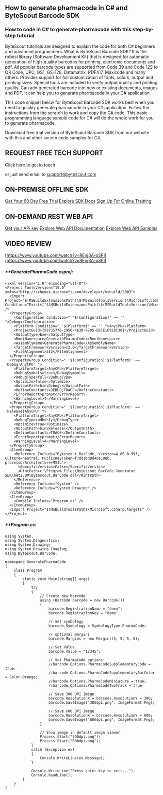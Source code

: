 ## How to generate pharmacode in C# and ByteScout Barcode SDK

### How to code in C# to generate pharmacode with this step-by-step tutorial

ByteScout tutorials are designed to explain the code for both C# beginners and advanced programmers. What is ByteScout Barcode SDK? It is the robost library (Software Development Kit) that is designed for automatic generation of high-quality barcodes for printing, electronic documents and pdf. All popular barcode types are supported from Code 39 and Code 129 to QR Code, UPC, GS1, GS-128, Datamatrix, PDF417, Maxicode and many others. Provides support for full customization of fonts, colors, output and printing sizes. Special tools are included to verify output quality and printing quality. Can add generated barcode into new or existing documents, images and PDF. It can help you to generate pharmacode in your C# application.

This code snippet below for ByteScout Barcode SDK works best when you need to quickly generate pharmacode in your C# application. Follow the instructions from the scratch to work and copy the C# code. This basic programming language sample code for C# will do the whole work for you to generate pharmacode.

Download free trial version of ByteScout Barcode SDK from our website with this and other source code samples for C#.

## REQUEST FREE TECH SUPPORT

[Click here to get in touch](https://bytescout.zendesk.com/hc/en-us/requests/new?subject=ByteScout%20Barcode%20SDK%20Question)

or just send email to [support@bytescout.com](mailto:support@bytescout.com?subject=ByteScout%20Barcode%20SDK%20Question) 

## ON-PREMISE OFFLINE SDK 

[Get Your 60 Day Free Trial](https://bytescout.com/download/web-installer?utm_source=github-readme)
[Explore SDK Docs](https://bytescout.com/documentation/index.html?utm_source=github-readme)
[Sign Up For Online Training](https://academy.bytescout.com/)


## ON-DEMAND REST WEB API

[Get your API key](https://pdf.co/documentation/api?utm_source=github-readme)
[Explore Web API Documentation](https://pdf.co/documentation/api?utm_source=github-readme)
[Explore Web API Samples](https://github.com/bytescout/ByteScout-SDK-SourceCode/tree/master/PDF.co%20Web%20API)

## VIDEO REVIEW

[https://www.youtube.com/watch?v=REnj3A-oSPI](https://www.youtube.com/watch?v=REnj3A-oSPI)




<!-- code block begin -->

##### ****GeneratePharmaCode.csproj:**
    
```
<?xml version="1.0" encoding="utf-8"?>
<Project ToolsVersion="15.0" xmlns="http://schemas.microsoft.com/developer/msbuild/2003">
  <Import Project="$(MSBuildExtensionsPath)\$(MSBuildToolsVersion)\Microsoft.Common.props" Condition="Exists('$(MSBuildExtensionsPath)\$(MSBuildToolsVersion)\Microsoft.Common.props')" />
  <PropertyGroup>
    <Configuration Condition=" '$(Configuration)' == '' ">Debug</Configuration>
    <Platform Condition=" '$(Platform)' == '' ">AnyCPU</Platform>
    <ProjectGuid>{99735776-2956-463D-9795-EBCE16928C30}</ProjectGuid>
    <OutputType>Exe</OutputType>
    <RootNamespace>GeneratePharmaCode</RootNamespace>
    <AssemblyName>GeneratePharmaCode</AssemblyName>
    <TargetFrameworkVersion>v2.0</TargetFrameworkVersion>
    <FileAlignment>512</FileAlignment>
  </PropertyGroup>
  <PropertyGroup Condition=" '$(Configuration)|$(Platform)' == 'Debug|AnyCPU' ">
    <PlatformTarget>AnyCPU</PlatformTarget>
    <DebugSymbols>true</DebugSymbols>
    <DebugType>full</DebugType>
    <Optimize>false</Optimize>
    <OutputPath>bin\Debug\</OutputPath>
    <DefineConstants>DEBUG;TRACE</DefineConstants>
    <ErrorReport>prompt</ErrorReport>
    <WarningLevel>4</WarningLevel>
  </PropertyGroup>
  <PropertyGroup Condition=" '$(Configuration)|$(Platform)' == 'Release|AnyCPU' ">
    <PlatformTarget>AnyCPU</PlatformTarget>
    <DebugType>pdbonly</DebugType>
    <Optimize>true</Optimize>
    <OutputPath>bin\Release\</OutputPath>
    <DefineConstants>TRACE</DefineConstants>
    <ErrorReport>prompt</ErrorReport>
    <WarningLevel>4</WarningLevel>
  </PropertyGroup>
  <ItemGroup>
    <Reference Include="Bytescout.BarCode, Version=4.80.0.993, Culture=neutral, PublicKeyToken=f7dd1bd9d40a50eb, processorArchitecture=MSIL">
      <SpecificVersion>False</SpecificVersion>
      <HintPath>c:\Program Files\Bytescout BarCode Generator SDK\net2.00\Bytescout.BarCode.dll</HintPath>
    </Reference>
    <Reference Include="System" />
    <Reference Include="System.Drawing" />
  </ItemGroup>
  <ItemGroup>
    <Compile Include="Program.cs" />
  </ItemGroup>
  <Import Project="$(MSBuildToolsPath)\Microsoft.CSharp.targets" />
</Project>
```

<!-- code block end -->    

<!-- code block begin -->

##### ****Program.cs:**
    
```
using System;
using System.Diagnostics;
using System.Drawing;
using System.Drawing.Imaging;
using Bytescout.BarCode;

namespace GeneratePharmaCode
{
    class Program
    {
        static void Main(string[] args)
        {
            try
            {
                // Create new barcode
                using (Barcode barcode = new Barcode())
                {
                    barcode.RegistrationName = "demo";
                    barcode.RegistrationKey = "demo";

                    // Set symbology
                    barcode.Symbology = SymbologyType.PharmaCode;

                    // optional margins
                    barcode.Margins = new Margins(5, 5, 5, 5);

                    // Set Value
                    barcode.Value = "12345";

                    // Set PharmaCode options:
                    //barcode.Options.PharmaCodeSupplementaryCode = true;
                    //barcode.Options.PharmaCodeSupplementaryBarColor = Color.Orange;
                    //barcode.Options.PharmaCodeMiniature = true;
                    //barcode.Options.PharmaCodeTwoTrack = true;

                    // Save 300 DPI Image
                    barcode.ResolutionX = barcode.ResolutionY = 300;
                    barcode.SaveImage("300dpi.png", ImageFormat.Png);

                    // Save 600 DPI Image
                    barcode.ResolutionX = barcode.ResolutionY = 600;
                    barcode.SaveImage("600dpi.png", ImageFormat.Png);
                }

                // Show image in default image viewer
                Process.Start("300dpi.png");
                Process.Start("600dpi.png");
            }
            catch (Exception ex)
            {
                Console.WriteLine(ex.Message);
            }

            Console.WriteLine("Press enter key to exit...");
            Console.ReadLine();
        }
    }
}
```

<!-- code block end -->